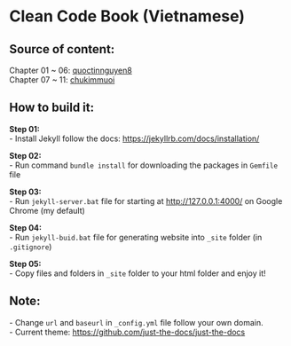 # Clean Code Book (Vietnamese)

## Source of content:
Chapter 01 ~ 06: [quoctinnguyen8](https://github.com/quoctinnguyen8/Clean-Code---Tieng-Viet)  
Chapter 07 ~ 11: [chukimmuoi](https://github.com/chukimmuoi/Clean-Code---Tieng-Viet)

## How to build it:

**Step 01:**  
\- Install Jekyll follow the docs: https://jekyllrb.com/docs/installation/

**Step 02:**  
\- Run command `bundle install` for downloading the packages in `Gemfile` file

**Step 03:**  
\- Run `jekyll-server.bat` file for starting at http://127.0.0.1:4000/ on Google Chrome (my default)

**Step 04:**  
\- Run `jekyll-buid.bat` file for generating website into `_site` folder (in `.gitignore`)

**Step 05:**  
\- Copy files and folders in `_site` folder to your html folder and enjoy it!

## Note:
\- Change `url` and `baseurl` in `_config.yml` file follow your own domain.  
\- Current theme: https://github.com/just-the-docs/just-the-docs





